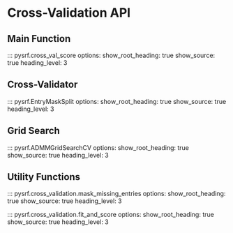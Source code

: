 # Cross-Validation API

## Main Function

::: pysrf.cross_val_score
    options:
      show_root_heading: true
      show_source: true
      heading_level: 3

## Cross-Validator

::: pysrf.EntryMaskSplit
    options:
      show_root_heading: true
      show_source: true
      heading_level: 3

## Grid Search

::: pysrf.ADMMGridSearchCV
    options:
      show_root_heading: true
      show_source: true
      heading_level: 3

## Utility Functions

::: pysrf.cross_validation.mask_missing_entries
    options:
      show_root_heading: true
      show_source: true
      heading_level: 3

::: pysrf.cross_validation.fit_and_score
    options:
      show_root_heading: true
      show_source: true
      heading_level: 3

